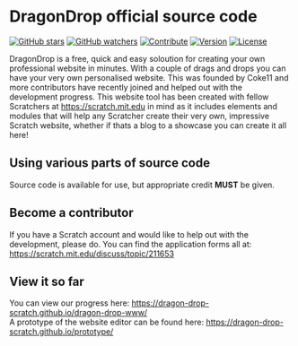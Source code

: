 # DragonDrop official source code
[![GitHub stars](https://img.shields.io/badge/star-dragon--drop--www-green.svg)](https://github.com/dragon-drop-scratch/dragon-drop-www/stargazers)
[![GitHub watchers](https://img.shields.io/badge/fork-dragon--drop--www-red.svg)](https://github.com/dragon-drop-scratch/dragon-drop-www/graphs/contributors#fork-destination-box)
[![Contribute](https://img.shields.io/badge/contribute-dragon--drop--www-00AAAA.svg)](https://scratch.mit.edu/discuss/topic/211653)
[![Version](https://img.shields.io/badge/version-0.1.3--alpha.patch3-blue.svg)](https://github.com/dragon-drop-scratch/dragon-drop-www/releases/tag/0.1.3-alpha.patch3)
[![License](https://img.shields.io/badge/license-MIT-AA00AA.svg)](https://github.com/dragon-drop-scratch/dragon-drop-www/blob/gh-pages/node_modules/balanced-match/LICENSE.md)

DragonDrop is a free, quick and easy soloution for creating your own professional website in minutes. With a couple of drags and drops you can have your very own personalised website. This was founded by Coke11 and more contributors have recently joined and helped out with the development progress. This website tool has been created with fellow Scratchers at https://scratch.mit.edu in mind as it includes elements and modules that will help any Scratcher create their very own, impressive Scratch website, whether if thats a blog to a showcase you can create it all here!

## Using various parts of source code
Source code is available for use, but appropriate credit <b>MUST</b> be given.

## Become a contributor
If you have a Scratch account and would like to help out with the development, please do. You can find the application forms all at: https://scratch.mit.edu/discuss/topic/211653

## View it so far
You can view our progress here: https://dragon-drop-scratch.github.io/dragon-drop-www/
<br>
A prototype of the website editor can be found here: https://dragon-drop-scratch.github.io/prototype/
